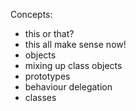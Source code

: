 Concepts:

* this or that?
* this all make sense now!
* objects
* mixing up class objects
* prototypes
* behaviour delegation
* classes

